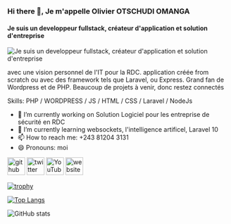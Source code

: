 ### Hi there 👋, Je m'appelle Olivier OTSCHUDI OMANGA
#### Je suis un developpeur fullstack, créateur d'application et solution d'entreprise
![Je suis un developpeur fullstack, créateur d'application et solution d'entreprise](https://arturssmirnovs.github.io/github-profile-readme-generator/images/banner.png)

 avec une vision personnel de l'IT pour la RDC. application créée from scratch ou avec des framework tels que Laravel, ou Express. Grand fan de Wordpress et de PHP. Beaucoup de projets à venir, donc restez connectés

Skills: PHP / WORDPRESS / JS / HTML / CSS / Laravel / NodeJs

- 🔭 I’m currently working on Solution Logiciel pour les entreprise de sécurité en RDC 
- 🌱 I’m currently learning websockets, l'intelligence artificel, Laravel 10 
- 📫 How to reach me: +243 81204 3131 
- 😄 Pronouns: moi 


[<img src='https://cdn.jsdelivr.net/npm/simple-icons@3.0.1/icons/github.svg' alt='github' height='40'>](https://github.com/https://github.com/otscheck)  [<img src='https://cdn.jsdelivr.net/npm/simple-icons@3.0.1/icons/twitter.svg' alt='twitter' height='40'>](https://twitter.com/https://twitter.com/otscheck)  [<img src='https://cdn.jsdelivr.net/npm/simple-icons@3.0.1/icons/youtube.svg' alt='YouTube' height='40'>](https://www.youtube.com/channel/https://www.youtube.com/@olivierotschudi)  [<img src='https://cdn.jsdelivr.net/npm/simple-icons@3.0.1/icons/icloud.svg' alt='website' height='40'>](https://otscheck.com/)  

[![trophy](https://github-profile-trophy.vercel.app/?username=https://github.com/otscheck)](https://github.com/ryo-ma/github-profile-trophy)

[![Top Langs](https://github-readme-stats.vercel.app/api/top-langs/?username=https://github.com/otscheck)](https://github.com/anuraghazra/github-readme-stats)

![GitHub stats](https://github-readme-stats.vercel.app/api?username=https://github.com/otscheck&show_icons=true)  

